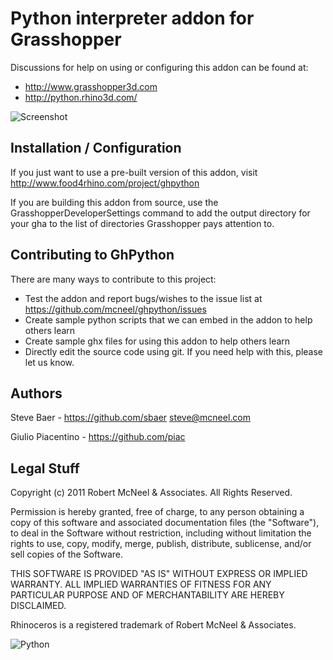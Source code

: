 Python interpreter addon for Grasshopper
========================================

Discussions for help on using or configuring this addon can be found at:

* http://www.grasshopper3d.com
* http://python.rhino3d.com/

![Screenshot](http://api.ning.com/files/RHCoSpQhwe5lBPPJoOrqxzO2qHwzRZ8l7WIIXCo*CKez7e92Bkbs4rw83hAt*YNukQKytSKXwKAHsATYZ9MXZaLtdoFweG-e/pythoncomp.png)

Installation / Configuration
----------------------------
If you just want to use a pre-built version of this addon, visit http://www.food4rhino.com/project/ghpython

If you are building this addon from source, use the GrasshopperDeveloperSettings command to add the output directory for your gha to the list of directories Grasshopper pays attention to.


Contributing to GhPython
------------------------
There are many ways to contribute to this project:

* Test the addon and report bugs/wishes to the issue list at https://github.com/mcneel/ghpython/issues
* Create sample python scripts that we can embed in the addon to help others learn
* Create sample ghx files for using this addon to help others learn
* Directly edit the source code using git. If you need help with this, please let us know.


Authors
-------
Steve Baer - https://github.com/sbaer steve@mcneel.com

Giulio Piacentino - https://github.com/piac

Legal Stuff
-----------
Copyright (c) 2011 Robert McNeel & Associates. All Rights Reserved.

Permission is hereby granted, free of charge, to any person obtaining a copy of
this software and associated documentation files (the "Software"), to deal in
the Software without restriction, including without limitation the rights to use,
copy, modify, merge, publish, distribute, sublicense, and/or sell copies of the
Software.

THIS SOFTWARE IS PROVIDED "AS IS" WITHOUT EXPRESS OR IMPLIED WARRANTY. ALL IMPLIED
WARRANTIES OF FITNESS FOR ANY PARTICULAR PURPOSE AND OF MERCHANTABILITY ARE HEREBY
DISCLAIMED.

Rhinoceros is a registered trademark of Robert McNeel & Associates.

![Python](http://www.food4rhino.com/sites/default/files/imagecache/Thumbnail-project-node/pythonlogo.png.pagespeed.ce.eP1CQxaAba.png)

